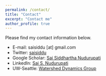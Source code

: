 ```yaml
---
permalink: /contact/
title: "Contact"
excerpt: "Contact me"
author_profile: true
---
```

Please find my contact information below.

* E-mail: saisiddu [at] gmail.com
* Twitter: [saisiddu](http://twitter.com/saisiddu)
* Google Scholar: [Sai Siddhartha Nudurupati](https://scholar.google.com/citations?user=v2NaPnsAAAAJ&hl=en)
* LinkedIn: [Sai S. Nudurupati](https://www.linkedin.com/in/sai-s-nudurupati)
* UW-Seattle: [Watershed Dynamics Group](http://www.uwwatersheddynamics.com/)
